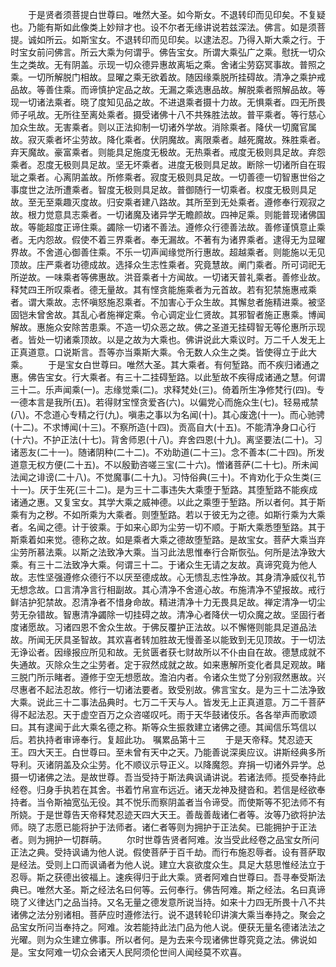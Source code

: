 <!-- { "loadSidebar": true } -->
　　于是贤者须菩提白世尊曰。唯然大圣。如今斯女。不退转印而见印矣。不复疑也。乃能有斯如此像类上妙辩才也。设不尔者无缘讲说若兹深法。佛言。如是须菩提。诚如所云。如斯宝女。不退转印而见印矣。以逮法忍。乃得入斯大乘之行。于时宝女前问佛言。所云大乘为何谓乎。佛告宝女。所谓大乘弘广之乘。慰抚一切众生之类故。无有阴盖。示现一切众德异惠故离垢之乘。舍诸尘劳窈冥事故。普照之乘。一切所解脱门相故。显曜之乘无欲着故。随因缘乘脱所挂碍故。清净之乘护戒品故。等善住乘。而谛慎护定品之故。无漏之乘选惠品故。解脱乘者照解品故。等现一切诸法乘者。晓了度知见品之故。不进退乘者摄十力故。无惧乘者。四无所畏师子吼故。无所往至离处乘者。摄受诸佛十八不共殊胜法故。普平乘者。等行慈心加众生故。无害乘者。则以正法抑制一切诸外学故。消除乘者。降伏一切魔官属故。寂灭乘者坏尘劳故。降化乘者。伏阴魔故。离限乘者。越死魔故。殊胜乘者。弃天魔故。豪富乘者。则能具足施度无极故。无热乘者。戒度无极则具足故。弃怨乘者。忍度无极则具足故。坚无坏乘者。进度无极则具足故。断除一切诸所自在瑕玼之乘者。心离阴盖故。所修乘者。寂度无极则具足故。一切善德一切智惠世俗之事度世之法所遭乘者。智度无极则具足故。普御随行一切乘者。权度无极则具足故。至无至乘趣灭度故。归安乘者建八路故。其所至到无处乘者。遵修奉行观寂之故。根力觉意具志乘者。一切诸魔及诸异学无瞻颜故。四神足乘。则能普现诸佛国故。等能超度正谛住乘。蠲除一切诸不善法。遵修众行德善法故。善修谨慎意止乘者。无内怨故。假使不着三界乘者。奉无漏故。不著有为诸界乘者。逮得无为显曜界故。不舍道心御善住乘。不乐一切声闻缘觉所行惠故。超越乘者。则能施以无见顶故。庄严乘者功德成故。选择众生志性乘者。究竟慧故。阐门乘者。所可词祀无所逆故。一味乘者等佛惠故。洪音乘者十方闻故。一切诸天普礼乘者。善修业故。释梵四王所叹乘者。德无量故。其有悭贪能施乘者为元首故。若有犯禁施惠戒乘者。谓大乘故。志怀嗔怒施忍乘者。不加害心于众生故。其懈怠者施精进乘。被坚固铠未曾舍故。其乱心者施禅定乘。令心调定业仁贤故。其邪智者施正惠乘。博闻解故。惠施众安除苦患乘。不造一切众恶之故。佛之圣道无挂碍智无等伦惠所示现者。皆处一切诸乘顶故。以是之故为大乘也。佛讲说此大乘议时。万二千人发无上正真道意。口说斯言。吾等亦当乘斯大乘。令无数人众生之类。皆使得立于此大乘。
　　于是宝女白世尊曰。唯然大圣。其大乘者。有何堑路。而不疾归诸通之惠。佛告宝女。行大乘者。有三十二挂碍堑路。以此堑故不疾得成诸通之慧。何谓三十二。乐声闻乘(一)。志缘觉乘(二)。求释梵处(三)。倚着所生净修梵行(四)。专一德本言是我所(五)。若得财宝悭贪爱吝(六)。以偏党心而施众生(七)。轻易戒禁(八)。不念道心专精之行(九)。嗔恚之事以为名闻(十)。其心废逸(十一)。而心驰骋(十二)。不求博闻(十三)。不察所造(十四)。贡高自大(十五)。不能清净身口心行(十六)。不护正法(十七)。背舍师恩(十八)。弃舍四恩(十九)。离坚要法(二十)。习诸恶友(二十一)。随诸阴种(二十二)。不劝助道(二十三)。念不善本(二十四)。所发道意无权方便(二十五)。不以殷勤咨嗟三宝(二十六)。憎诸菩萨(二十七)。所未闻法闻之诽谤(二十八)。不觉魔事(二十九)。习恃俗典(三十)。不肯劝化于众生类(三十一)。厌于生死(三十二)。是为三十二事违失大乘堕于堑路。其堕堑路不能疾成诸通之惠。又复宝女。其学大乘之威神德。以此之乘堕于堑路。所以者何。其于斯乘有为之秽。不如所乘为大乘者。则堕堑路。若以于彼无为之德。如斯行乘为大乘者。名闻之德。计于彼乘。于如来心即为尘劳一切不顺。于斯大乘悉堕堑路。其于斯乘着如来觉。德称之故。如是乘者大乘之德故堕堑路。是故宝女。菩萨大乘当弃尘劳所慕法乘。以斯之法致净大乘。当习此法思惟奉行合斯恢弘。何所是法净致大乘。有三十二法致净大乘。何谓三十二。于诸众生无请之友故。真谛究竟为他人故。志性坚强遵修众德行不以厌至德成故。心无愦乱志性净故。其身清净威仪礼节无想念故。口言清净言行相副故。其心清净不舍道心故。布施清净不望报故。戒行鲜洁护犯禁故。忍清净者不惜身命故。精进清净十力无畏具足故。禅定清净一切尘劳无杂错故。智惠清净蠲除一切挂碍之故。清净心者降伏一切众魔之故。坚固行者度诸愿故。习诸四恩不舍众生故。于佛反覆护正法故。以不懈惓则能具足道品法故。所闻无厌具圣智故。其欢喜者转加胜故无慢善圣以能致到无见顶故。于一切法无诤讼者。因缘报应所见和故。无贫匮者获七财故所以不仆由自在故。德慧成就不失通故。灭除众生之尘劳者。定于寂然成就之故。如来惠解所变化者具足观故。睹三脱门所示睹者。遵修于空无想愿故。澹泊内者。令诸众生觉了分别寂然惠故。兴尽惠者不起法忍故。修行一切诸法要者。致受别故。佛言宝女。是为三十二法净致大乘。说此三十二事法品典时。七万二千天与人。皆发无上正真道意。万二千菩萨得不起法忍。天于虚空百万之众咨嗟叹吒。雨于天华鼓诸伎乐。各各举声而歌颂曰。其有逮闻于此大乘名德之称。斯等众生振救建立诸佛之德。其闻信乐笃信以后。若执持者审谛奉行。复超此功。
嘱累品第十三
　　于是天帝释。梵忍迹天王。四大天王。白世尊曰。至未曾有天中之天。乃能善说深奥应议。讲斯经典多所导利。灭诸阴盖及众尘劳。化不顺议示导正义。以降魔怨。弃捐一切诸外异学。总摄一切诸佛之法。是故世尊。吾当受持于斯法典讽诵讲说。若诸法师。揽受奉持此经卷。归身手执若在其舍。书着竹帛宣布远近。诸天龙神及揵沓和。若信是经欲奉持者。当令斯袖宽弘无役。其不悦乐而察阴盖者当令谛受。而使斯等不犯法师不有所娆。于是世尊告天帝释梵忍迹天四大天王。善哉善哉诸仁者等。汝等乃欲将护法师。晓了志愿已能将护于法师者。诸仁者等则为拥护于正法矣。已能拥护于正法者。则为拥护一切群萌。
　　尔时世尊告贤者阿难。汝当受此经卷之品宝女所问正法之典。受持讽诵为他人说。假使菩萨于百千劫。而行布施忍辱者。设有菩萨取是经法。受则上口而讽诵者为他人说。建立大哀欲度众生。具足大慈思惟经法立于忍辱。斯之获德出彼福上。速疾得归于此大乘。贤者阿难白世尊曰。吾寻奉受斯法典已。唯然大圣。斯之经法名曰何等。云何奉行。佛告阿难。斯之经法。名曰真谛晓了义律达门之品当持。又名无量之德发意所说当持。如来十力四无所畏十八不共诸佛之法分别诸相。菩萨应时遵修法行。说不退转轮印讲演大乘当奉持之。聚会之品宝女所问当奉持之。阿难。汝若能持此法门品为他人说。便获无量名德诸法法之光曜。则为众生建立佛事。所以者何。是为去来今现诸佛世尊究竟之法。佛说如是。宝女阿难一切众会诸天人民阿须伦世间人闻经莫不欢喜。

 
